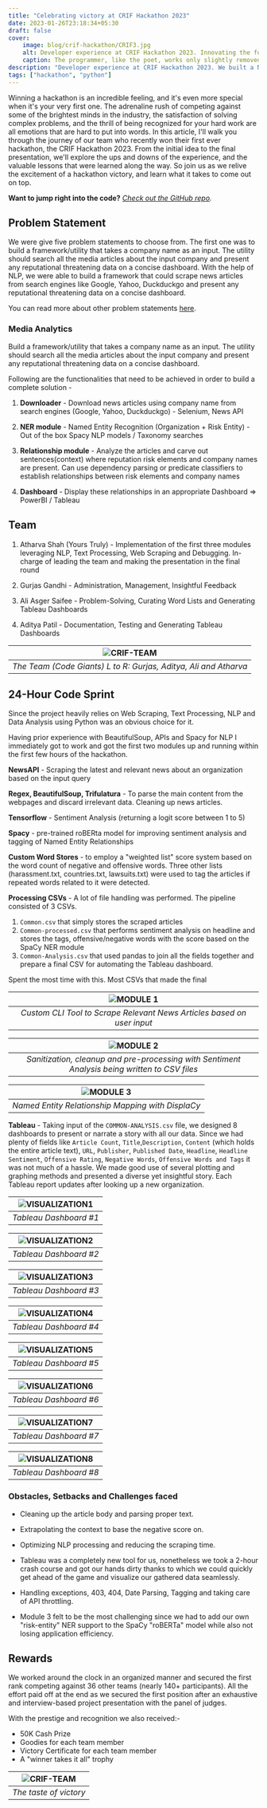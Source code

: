```yaml
---
title: "Celebrating victory at CRIF Hackathon 2023"
date: 2023-01-26T23:18:34+05:30
draft: false
cover: 
    image: blog/crif-hackathon/CRIF3.jpg
    alt: Developer experience at CRIF Hackathon 2023. Innovating the future, one hackathon at a time.
    caption: The programmer, like the poet, works only slightly removed from pure thought-stuff. He builds his castles in the air, from air, creating by exertion of the imagination. Few media of creation are so flexible, so easy to polish and rework, so readily capable of realizing grand conceptual structures.
description: "Developer experience at CRIF Hackathon 2023. We built a News Media Analysis Utility leveraging NLP, Text Processing, and Visualization with Tableau." 
tags: ["hackathon", "python"]
---
```


Winning a hackathon is an incredible feeling, and it's even more special when it's your very first one. The adrenaline rush of competing against some of the brightest minds in the industry, the satisfaction of solving complex problems, and the thrill of being recognized for your hard work are all emotions that are hard to put into words. In this article, I'll walk you through the journey of our team who recently won their first ever hackathon, the CRIF Hackathon 2023. From the initial idea to the final presentation, we'll explore the ups and downs of the experience, and the valuable lessons that were learned along the way. So join us as we relive the excitement of a hackathon victory, and learn what it takes to come out on top.

**Want to jump right into the code?** *[Check out the GitHub repo](https://github.com/HighnessAtharva/CRIF-Hackathon-2023).*

## Problem Statement

We were give five problem statements to choose from. The first one was to build a framework/utility that takes a company name as an input. The utility should search all the media articles about the input company and present any reputational threatening data on a concise dashboard. With the help of NLP, we were able to build a framework that could scrape news articles from search engines like Google, Yahoo, Duckduckgo and present any reputational threatening data on a concise dashboard.

You can read more about other problem statements [here](https://github.com/HighnessAtharva/CRIF-Hackathon-2023/blob/main/CRIF-Hackathon-2023-Problem-Statements.docx).

### Media Analytics

Build a framework/utility that takes a company name as an input. The utility should search all the media articles about the input company and present any reputational threatening data on a concise dashboard.

Following are the functionalities that need to be achieved in order to build a complete solution -

1. **Downloader** -
Download news articles using company name from search engines (Google, Yahoo, Duckduckgo) - Selenium, News API

2. **NER module** -
Named Entity Recognition (Organization + Risk Entity) - Out of the box Spacy NLP models / Taxonomy searches

3. **Relationship module** -
Analyze the articles and carve out sentences(context) where reputation risk elements and company names are present.
Can use dependency parsing or predicate classifiers to establish relationships between risk elements and company names

4. **Dashboard** -
Display these relationships in an appropriate Dashboard ⇒ PowerBI / Tableau

## Team

1. Atharva Shah (Yours Truly) - Implementation of the first three modules leveraging NLP, Text Processing, Web Scraping and Debugging. In-charge of leading the team and making the presentation in the final round

2. Gurjas Gandhi - Administration, Management, Insightful Feedback

3. Ali Asger Saifee - Problem-Solving, Curating Word Lists and Generating Tableau Dashboards

4. Aditya Patil - Documentation, Testing and Generating Tableau Dashboards

| ![CRIF-TEAM](/blog/crif-hackathon/CRIF2.jpg) |
|:--:|
| *The Team (Code Giants) L to R: Gurjas, Aditya, Ali and Atharva* |

## 24-Hour Code Sprint

Since the project heavily relies on Web Scraping, Text Processing, NLP and Data Analysis using Python was an obvious choice for it.

Having prior experience with BeautifulSoup, APIs and Spacy for NLP I immediately got to work and got the first two modules up and running within the first few hours of the hackathon.

**NewsAPI** - Scraping the latest and relevant news about an organization based on the input query

**Regex, BeautifulSoup, Trifulatura** - To parse the main content from the webpages and discard irrelevant data. Cleaning up news articles.

**Tensorflow** - Sentiment Analysis (returning a logit score between 1 to 5)

**Spacy** - pre-trained roBERta model for improving sentiment analysis and tagging of Named Entity Relationships

**Custom Word Stores** - to employ a "weighted list" score system based on the word count of negative and offensive words. Three other lists (harassment.txt, countries.txt, lawsuits.txt) were used to tag the articles if repeated words related to it were detected.

**Processing CSVs** - A lot of file handling was performed. The pipeline consisted of 3 CSVs.

1. `Common.csv` that simply stores the scraped articles
2. `Common-processed.csv` that performs sentiment analysis on headline and stores the tags, offensive/negative words with the score based on the SpaCy NER module
3. `Common-Analysis.csv` that used pandas to join all the fields together and prepare a final CSV for automating the Tableau dashboard.

Spent the most time with this. Most CSVs that made the final

| ![MODULE 1](/blog/crif-hackathon/module1.png) |
|:--:|
| *Custom CLI Tool to Scrape Relevant News Articles based on user input* |

| ![MODULE 2](/blog/crif-hackathon/module2.png) |
|:--:|
| *Sanitization, cleanup and pre-processing with Sentiment Analysis being written to CSV files* |

| ![MODULE 3](/blog/crif-hackathon/module3.png) |
|:--:|
| *Named Entity Relationship Mapping with DisplaCy* |


**Tableau** - Taking input of the `COMMON-ANALYSIS.csv` file, we designed 8 dashboards to present or narrate a story with all our data. Since we had plenty of fields like `Article Count`, `Title`,`Description`, `Content` (which holds the entire article text), `URL`, `Publisher`, `Published Date`, `Headline`, `Headline Sentiment`, `Offensive Rating`, `Negative Words`, `Offensive Words and Tags` it was not much of a hassle. We made good use of several plotting and graphing methods and presented a diverse yet insightful story. Each Tableau report updates after looking up a new organization.  

| ![VISUALIZATION1](/blog/crif-hackathon/module4.1.png)|
|:--:|
| *Tableau Dashboard #1* |

| ![VISUALIZATION2](/blog/crif-hackathon/module4.2.png)|
|:--:|
| *Tableau Dashboard #2* |

| ![VISUALIZATION3](/blog/crif-hackathon/module4.3.png)|
|:--:|
| *Tableau Dashboard #3* |

| ![VISUALIZATION4](/blog/crif-hackathon/module4.4.png)|
|:--:|
| *Tableau Dashboard #4* |

| ![VISUALIZATION5](/blog/crif-hackathon/module4.5.png)|  
|:--:|
| *Tableau Dashboard #5* |

| ![VISUALIZATION6](/blog/crif-hackathon/module4.6.png) |
|:--:|
| *Tableau Dashboard #6* |

| ![VISUALIZATION7](/blog/crif-hackathon/module4.7.png)|
|:--:|
| *Tableau Dashboard #7* |

| ![VISUALIZATION8](/blog/crif-hackathon/module4.8.png)|
|:--:|
| *Tableau Dashboard #8* |

### Obstacles, Setbacks and Challenges faced

- Cleaning up the article body and parsing proper text.

- Extrapolating the context to base the negative score on.

- Optimizing NLP processing and reducing the scraping time.

- Tableau was a completely new tool for us, nonetheless we took a 2-hour crash course and got our hands dirty thanks to which we could quickly get ahead of the game and visualize our gathered data seamlessly.

- Handling exceptions, 403, 404, Date Parsing, Tagging and taking care of API throttling.

- Module 3 felt to be the most challenging since we had to add our own "risk-entity" NER support to the SpaCy "roBERTa" model while also not losing application efficiency.

## Rewards

We worked around the clock in an organized manner and secured the first rank competing against 36 other teams (nearly 140+ participants). All the effort paid off at the end as we secured the first position after an exhaustive and interview-based project presentation with the panel of judges.

With the prestige and recognition we also received:-

- 50K Cash Prize
- Goodies for each team member
- Victory Certificate for each team member
- A "winner takes it all" trophy

| ![CRIF-TEAM](/blog/crif-hackathon/CRIF1.jpeg) |
|:--:|
| *The taste of victory* |
